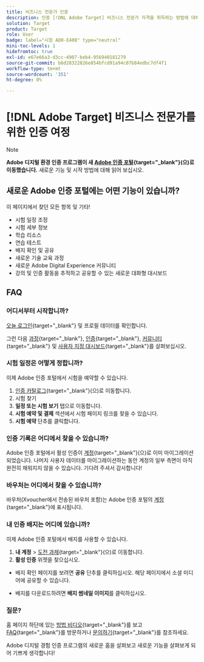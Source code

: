 ```yaml
---
title: 비즈니스 전문가 인증
description: 인증 [!DNL Adobe Target] 비즈니스 전문가 자격을 취득하는 방법에 대해 알아봅니다.
solution: Target
product: Target
role: User
badge: label="시험 AD0-E408" type="neutral"
mini-toc-levels: 1
hidefromtoc: true
exl-id: e67e66a3-d3cc-4907-beb4-956940181279
source-git-commit: b6d28322826e854bfcd91a94c07b84edbc7df4f1
workflow-type: tm+mt
source-wordcount: '351'
ht-degree: 0%

---
```


# [!DNL Adobe Target] 비즈니스 전문가를 위한 인증 여정

>[!NOTE]
>
>**Adobe 디지털 환경 인증 프로그램이 새 [Adobe 인증 포털](https://certification.adobe.com/){target="_blank"}(으)로 이동했습니다.** 새로운 기능 및 시작 방법에 대해 읽어 보십시오.

## 새로운 Adobe 인증 포털에는 어떤 기능이 있습니까?

이 페이지에서 찾던 모든 항목 및 기타!

* 시험 일정 조정
* 시험 세부 정보
* 학습 리소스
* 연습 테스트
* 배지 확인 및 공유
* 새로운 기술 교육 과정
* 새로운 Adobe Digital Experience 커뮤니티
* 강의 및 인증 활동을 추적하고 공유할 수 있는 새로운 대화형 대시보드

## FAQ

### 어디서부터 시작합니까?

[오늘 로그인](https://certification.adobe.com/){target="_blank"} 및 프로필 데이터를 확인합니다.

그런 다음 [과정](https://certification.adobe.com/courses/?/courses){target="_blank"}, [인증](https://certification.adobe.com/certifications){target="_blank"}, [커뮤니티](https://certification.adobe.com/community/){target="_blank"} 및 [사용자 지정 대시보드](https://certification.adobe.com/user/dashboard){target="_blank"}를 살펴보십시오.

### 시험 일정은 어떻게 정합니까?

이제 Adobe 인증 포털에서 시험을 예약할 수 있습니다.

1. [인증 카탈로그](https://certification.adobe.com/certifications){target="_blank"}(으)로 이동합니다.
2. 시험 찾기
3. **일정 또는 시험 보기** 탭으로 이동합니다.
4. **시험 예약 및 결제** 섹션에서 시험 페이지 링크를 찾을 수 있습니다.
5. **시험 예약** 단추를 클릭합니다.

### 인증 기록은 어디에서 찾을 수 있습니까?

Adobe 인증 포털에서 활성 인증이 [계정](https://certification.adobe.com/user/certifications){target="_blank"}(으)로 이미 마이그레이션되었습니다. 나머지 사용자 데이터를 마이그레이션하는 동안 계정의 일부 측면이 아직 완전히 채워지지 않을 수 있습니다. 기다려 주셔서 감사합니다!

### 바우처는 어디에서 찾을 수 있습니까?

바우처(Xvoucher에서 전송된 바우처 포함)는 Adobe 인증 포털의 [계정](https://certification.adobe.com/user/purchases){target="_blank"}에 표시됩니다.

### 내 인증 배지는 어디에 있습니까?

이제 Adobe 인증 포털에서 배지를 사용할 수 있습니다.

1. **내 계정** > [도전 과제](https://certification.adobe.com/user/achievements?%2Fuser%2Fachievements){target="_blank"}(으)로 이동합니다.
2. **활성 인증** 위젯을 찾으십시오.

* 배지 확인 페이지를 보려면 **공유** 단추를 클릭하십시오. 해당 페이지에서 소셜 미디어에 공유할 수 있습니다.

* 배지를 다운로드하려면 **배지 썸네일 이미지**&#x200B;를 클릭하십시오.

### 질문?

홈 페이지 하단에 있는 [방법 비디오](https://certification.adobe.com/#){target="_blank"}를 보고 [FAQ](https://certification.adobe.com/support/faq){target="_blank"}를 방문하거나 [문의하기](https://certification.adobe.com/support/contactus){target="_blank"}를 참조하세요.

Adobe 디지털 경험 인증 프로그램의 새로운 홈을 살펴보고 새로운 기능을 살펴보게 되어 기쁘게 생각합니다!

<!-- 

## Exam details {#exam-details}

* Level: Professional (0-12 months' experience)
* Passing Score: 31/50
* Time: 100 mins
* Delivery: Online proctored (requires camera access)
* Available languages: English, Japanese
* Cost: $125 (global) / $95 (India)
* Exam ID: AD0-E408 (English), AD0-E408-J (Japanese)

{{questions}}

-->
